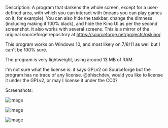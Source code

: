 Description: A program that darkens the whole screen, except for a user-defined area, with which you can interact with (means you can play games on it, for example). You can also hide the taskbar, change the dimness (including making it 100% black), and hide the Kino UI as per the second screenshot. It also works with several screens. This is a mirror of the original sourceforge repository at https://sourceforge.net/projects/pskino/.

This program works on Windows 10, and most likely on 7/8/11 as well but I can't be 100% sure.

The program is very lightweight, using around 13 MB of RAM.

I'm not sure what the license is: it says GPLv2 on Sourceforge but the program has no trace of any license. @phischdev, would you like to license it under the GPLv2, or may I license it under the CC0?

Screenshots:

![image](https://github.com/cyberhardt/Kino/assets/107224222/e7e883bc-7e8d-4101-a9df-e8ad27d0e657)

![image](https://github.com/cyberhardt/Kino/assets/107224222/40100c8a-ae33-4084-a099-0d191efa15b2)

![image](https://github.com/cyberhardt/Kino/assets/107224222/874ecdbf-60d3-4908-a83b-cc5a8155c51f)
